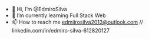 - 👋 Hi, I’m @EdmiroSilva
- 🌱 I’m currently learning Full Stack Web
- 📫 How to reach me edmiirosilva2013@outlook.com // linkedin.com/in/edmiro-silva-612820127

<!---
EdmiroSilva/EdmiroSilva is a ✨ special ✨ repository because its `README.md` (this file) appears on your GitHub profile.
You can click the Preview link to take a look at your changes.
--->
